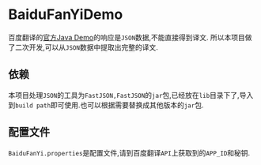 # BaiduFanYiDemo
百度翻译的[官方Java Demo](https://fanyiapp.cdn.bcebos.com/api/demo/java.zip)的响应是`JSON`数据,不能直接得到译文.
所以本项目做了二次开发,可以从`JSON`数据中提取出完整的译文.
## 依赖
本项目处理`JSON`的工具为`FastJSON,FastJSON`的`jar`包,已经放在`lib`目录下了,导入到`build path`即可使用.也可以根据需要替换成其他版本的`jar`包.
## 配置文件
`BaiduFanYi.properties`是配置文件,请到百度翻译`API`上获取到的`APP_ID`和秘钥.
